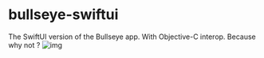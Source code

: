 # bullseye-swiftui
The SwiftUI version of the Bullseye app. With Objective-C interop. Because why not ?
![img](/ChristopherJdL/bullseye-swiftui/blob/master/BullsEye/screencap.png?raw=true)
